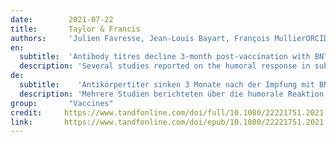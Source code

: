 ```yaml
---
date:        2021-07-22
title:       Taylor & Francis 
authors:     'Julien Favresse, Jean-Louis Bayart, François MullierORCID Icon, Marc Elsen, Christine Eucher, Sandrine Van Eeckhoudt, Tatiana Roy, Gregoire Wieers, Christine Laurent, Jean-Michel Dogné, Mélanie Closset& Jonathan Douxfils'
en:
  subtitle:  'Antibody titres decline 3-month post-vaccination with BNT162b2'
  description: 'Several studies reported on the humoral response in subjects having received the BNT162b2 mRNA COVID-19 vaccine. However, data on the kinetics of antibodies 3 months post-vaccination are currently lacking and are important to drive the future vaccination strategy. The CRO-VAX HCP study is an ongoing multicentre, prospective and interventional study designed to assess the antibody response in a population of healthcare professionals who had received two doses of the BNT162b2 mRNA COVID-19 vaccine. Two hundred individuals underwent a blood drawn within 2 days before the first vaccine dose. One-hundred and forty-two persons (71%) were categorized as seronegative at baseline while 58 (29%) were seropositive. Samples were then collected after 14, 28, 42, 56, and 90 days. Antibodies against the SARS-CoV-2 nucleocapsid and the receptor binding domain of the S1 subunit of the spike protein were measured in all individuals at different time points. Using a one-compartment kinetics model, the time to maximum concentration was estimated at 36 ± 3 days after the first dose and the estimated half-life of antibodies was 55 days (95% CI: 37–107 days) in seronegative participants. In seropositive participants, the time to maximum concentration was estimated at 24 ± 4 days and the estimated half-life was 80 days (95% CI: 46–303 days). The antibody response was higher in seropositive compared to seronegative participants. In both seropositive and seronegative subjects, a significant antibody decline was observed at 3 months compared to the peak response. Nevertheless, the humoral response remained robust in all participants.'
de:
  subtitle:    'Antikörpertiter sinken 3 Monate nach der Impfung mit BNT162b2'
  description: 'Mehrere Studien berichteten über die humorale Reaktion bei Probanden, die den BNT162b2 mRNA-COVID-19-Impfstoff erhalten hatten. Allerdings fehlen derzeit Daten über die Kinetik der Antikörper 3 Monate nach der Impfung, die für die künftige Impfstrategie wichtig sind. Bei der CRO-VAX HCP-Studie handelt es sich um eine laufende multizentrische, prospektive und interventionelle Studie zur Bewertung der Antikörperreaktion in einer Gruppe von Angehörigen der Gesundheitsberufe, die zwei Dosen des BNT162b2 mRNA-COVID-19-Impfstoffs erhalten hatten. Zweihundert Personen wurde innerhalb von 2 Tagen vor der ersten Impfstoffdosis Blut abgenommen. Einhundertzweiundvierzig Personen (71 %) wurden bei Studienbeginn als seronegativ eingestuft, während 58 (29 %) seropositiv waren. Die Proben wurden dann nach 14, 28, 42, 56 und 90 Tagen entnommen. Antikörper gegen das SARS-CoV-2-Nukleokapsid und die rezeptorbindende Domäne der S1-Untereinheit des Spike-Proteins wurden bei allen Personen zu verschiedenen Zeitpunkten gemessen. Unter Verwendung eines Ein-Kompartiment-Kinetikmodells wurde die Zeit bis zur maximalen Konzentration auf 36 ± 3 Tage nach der ersten Dosis geschätzt, und die geschätzte Halbwertszeit der Antikörper betrug 55 Tage (95% CI: 37-107 Tage) bei seronegativen Teilnehmern. Bei seropositiven Teilnehmern wurde die Zeit bis zur maximalen Konzentration auf 24 ± 4 Tage geschätzt, und die geschätzte Halbwertszeit betrug 80 Tage (95% CI: 46-303 Tage). Die Antikörperreaktion war bei seropositiven im Vergleich zu seronegativen Teilnehmern höher. Sowohl bei seropositiven als auch bei seronegativen Probanden wurde nach 3 Monaten ein signifikanter Rückgang der Antikörper im Vergleich zur Spitzenreaktion beobachtet. Dennoch blieb die humorale Reaktion bei allen Teilnehmern stabil.'
group:       "Vaccines"
credit:     https://www.tandfonline.com/doi/full/10.1080/22221751.2021.1953403
link:       https://www.tandfonline.com/doi/epub/10.1080/22221751.2021.1953403?needAccess=true
---
```

<object data="{{ page.link }}" style='height:calc(100vh - 400px); width: 100%' type='application/pdf'></object>